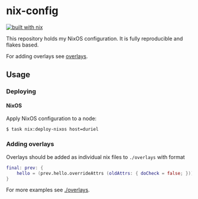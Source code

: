 # nix-config

[![built with nix](https://img.shields.io/badge/built_with_nix-blue?style=for-the-badge&logo=nixos&logoColor=white)](https://builtwithnix.org)

This repository holds my NixOS configuration. It is fully reproducible and flakes based.

For adding overlays see [overlays](#Adding-overlays).

## Usage

### Deploying

#### NixOS

Apply NixOS configuration to a node:

```console
$ task nix:deploy-nixos host=duriel
```


### Adding overlays

Overlays should be added as individual nix files to `./overlays` with format

```nix
final: prev: {
    hello = (prev.hello.overrideAttrs (oldAttrs: { doCheck = false; }));
}
```

For more examples see [./overlays](overlays).

[deploy-rs]: https://github.com/serokell/deploy-rs